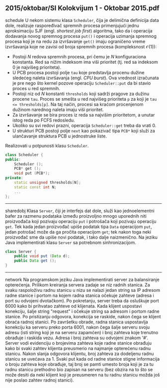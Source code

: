 2015/oktobar/SI Kolokvijum 1 - Oktobar 2015.pdf
--------------------------------------------------------------------------------
schedule
U   nekom   sistemu   klasa `Scheduler`, čija   je   delimična   definicija   data   dole,   realizuje raspoređivač spremnih procesa primenjujući jednu aproksimaciju SJF (engl. *shortest job first*) algoritma, tako da i operacija dodavanja novog spremnog procesa `put()` i operacija uzimanja spremnog  procesa  koji  je  na  redu  za  izvršavanje `get()`  imaju  ograničeno  vreme  izvršavanja koje ne zavisi od broja spremnih procesa (kompleksnost $\mathcal{O}(1)$): 

- Postoji $N$  redova  spremnih  procesa,  pri čemu  je $N$  konfiguraciona  konstanta.  Red  sa nižim indeksom ima viši prioritet (tj. red sa indeksom 0 je najvišeg prioriteta). 
- U  PCB  procesa  postoji  polje `tau`  koje  predstavlja  procenu  dužine  sledećeg  naleta izvršavanja (engl. *CPU burst*). Ova vrednost izračunata je pre nego što kernel pozove operaciju `Scheduler::put` da bi stavio proces u red spremnih. 
- Postoji  niz  od $N$  konstanti `thresholds`  koji  sadrži  pragove  za  dužinu  procene `tau`. Proces se smešta u red najvišeg prioriteta `p` za koji je `tau <= thresholds[p]`. Na taj način, procesi sa kraćom procenjenom dužinom narednog naleta imaju viši prioritet. 
- Za  izvršavanje  se  bira  proces  iz  reda  sa  najvišim  prioritetom,  a  unutar  istog  reda  po FCFS redosledu. 
- Ukoliko su svi redovi prazni, operacija `Scheduler::get` treba da vrati 0. 
- U  strukturi PCB  postoji  polje `next`  kao  pokazivač  tipa `PCB*`  koji  služi  za  ulančavanje struktura PCB u jednostruke liste. 

Realizovati u potpunosti klasu `Scheduler`.
```cpp
class Scheduler { 
public:  
    Scheduler (); 
    PCB* get (); 
    void put (PCB*); 
private: 
    static unsigned thresholds[N]; 
    static const int N; 
    ... 
}; 
```

--------------------------------------------------------------------------------
sharedobj
Klasa `Server`, čiji  je  interfejs  dat  dole,  služi  kao  jednoelementni  bafer  za  razmenu  podataka između proizvoljno mnogo uporednih niti proizvođača koji pozivaju operaciju `put` i potrošača koji  pozivaju  operaciju `get`.  Tek  kada  jedan  proizvođač  upiše  podatak  tipa `Data`  operacijom `put`, jedan potrošač može da ga pročita operacijom `get`; tek nakon toga neki proizvođač sme da upiše novi podatak, i tako dalje naizmenično. Na jeziku Java implementirati klasu `Server` sa potrebnom sinhronizacijom.
```java
class Server { 
    public void put (Data d); 
    public Data get (); 
}
```

--------------------------------------------------------------------------------
network
Na  programskom  jeziku  Java  implementirati  server  za  balansiranje  opterećenja.  Prilikom kreiranja  servera  zadaje  se  niz  radnih  stanica.  Za svaku  raspoloživu  radnu  stanicu  u  nizu  se nalazi  jedan  string  sa  IP  adresom  radne  stanice  i  portom  na  kojem  radna  stanica  očekuje zahteve  (adresa  i  port  su  odvojeni  dvotačkom).  Po  pokretanju,  server  treba  da  osluškuje  port 6000  kako  bi  prihvatao  zahteve  od  klijenata.  Kada  klijent  uspostavi  konekciju,  šalje  string "request"  i  očekuje  string  sa  adresom  i  portom  radne  stanice.  Po pristizanju  odgovora, konekcija  se  raskide,  nakon čega  se  klijent  obraća  radnoj  stanici. Po završetku obrade, radna stanica  uspostavlja  konekciju  ka  serveru  preko  porta  6001,  nakon čega  šalje  serveru  svoju adresu (isti string koji je na serveru zapamćen) i broj zahteva koje trenutno obrađuje i raskida vezu.  Adresa  i  broj  zahteva  su  odvojeni  znakom  '#'.  Server  vodi  evidenciju  o  brojevima zahteva  koje  radne  stanice  obrađuju  kako  bi  svaki  zahtev  klijenta  preusmerio  na  najmanje opterećenu  radnu  stanicu.  Nakon  slanja  odgovora  klijentu, broj  zahteva  za  dodeljenu  radnu stanicu  se  uvećava  za  1.  Svaki  put  kada  od  radne  stanice  stigne  informacija  o  broju  zahteva koje obrađuje, taj broj se pamti umesto broja koji je za tu radnu stanicu prethodno bio zapisan na serveru (bez obzira na to što se može desiti da neki klijent koji je preusmeren na tu radnu stanicu možda još nije poslao zahtev radnoj stanici). 
